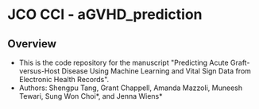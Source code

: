 # JCO CCI - aGVHD_prediction

## Overview
- This is the code repository for the manuscript "Predicting Acute Graft-versus-Host Disease Using Machine Learning and Vital Sign Data from Electronic Health Records".
- Authors: Shengpu Tang, Grant Chappell, Amanda Mazzoli, Muneesh Tewari, Sung Won Choi\*, and Jenna Wiens\*
